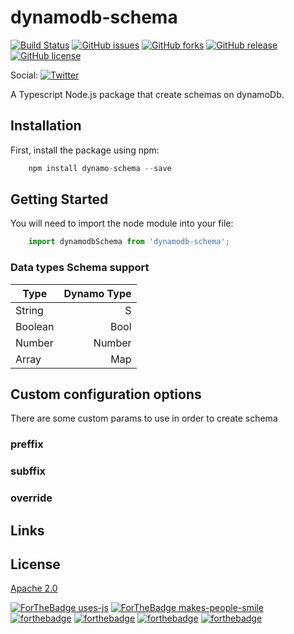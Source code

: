 # dynamodb-schema

[![Build Status](https://travis-ci.org/gibrancordoba/dynamodb-schema.svg?branch=master)](https://travis-ci.org/gibrancordoba/dynamodb-schema)  [![GitHub issues](https://img.shields.io/github/issues/gibrancordoba/dynamodb-schema.svg)](https://github.com/gibrancordoba/dynamodb-schema/issues)  [![GitHub forks](https://img.shields.io/github/forks/gibrancordoba/dynamodb-schema.svg)](https://github.com/gibrancordoba/dynamodb-schema/network)  [![GitHub release](https://img.shields.io/github/release/qubyte/rubidium.svg)](https://github.com/gibrancordoba/dynamodb-schema/releases/tag/v0.0.11)  [![GitHub license](https://img.shields.io/github/license/gibrancordoba/dynamodb-schema.svg)](https://github.com/gibrancordoba/dynamodb-schema/blob/master/license.md) 

Social:
[![Twitter](https://img.shields.io/twitter/url/https/www.npmjs.com/package/dynamodb-schema.svg?style=social)](https://twitter.com/intent/tweet?text=Wow:&url=https%3A%2F%2Fwww.npmjs.com%2Fpackage%2Fdynamodb-schema)

A Typescript Node.js package that create schemas on dynamoDb.

## Installation

First, install the package using npm:

```javascript
    npm install dynamo-schema --save
```

## Getting Started

You will need to import the node module into your file:

```javascript
    import dynamodbSchema from 'dynamodb-schema';
```

### Data types Schema support
| Type        | Dynamo Type  |
| ----------- |-------------:|
| String      | S            |
| Boolean     | Bool         |
| Number      | Number       |
| Array       | Map          |

## Custom configuration options

There are some custom params to use in order to create schema

### preffix

### subffix

### override

## Links

## License

[Apache 2.0](https://github.com/gibrancordoba/dynamodb-schema/blob/master/license.md)

[![ForTheBadge uses-js](http://ForTheBadge.com/images/badges/uses-js.svg)](http://ForTheBadge.com) [![ForTheBadge makes-people-smile](http://ForTheBadge.com/images/badges/makes-people-smile.svg)](http://ForTheBadge.com) [![forthebadge](https://forthebadge.com/images/badges/powered-by-electricity.svg)](https://forthebadge.com) [![forthebadge](https://forthebadge.com/images/badges/powered-by-electricity.svg)](https://forthebadge.com) [![forthebadge](https://forthebadge.com/images/badges/built-with-love.svg)](https://forthebadge.com) [![forthebadge](https://forthebadge.com/images/badges/uses-js.svg)](https://forthebadge.com)